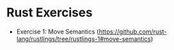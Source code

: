 # Rust Exercises

- Exercise 1: Move Semantics (https://github.com/rust-lang/rustlings/tree/rustlings-1#move-semantics)